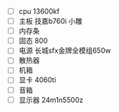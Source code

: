 - [ ] cpu 13600kf
- [ ] 主板 技嘉b760i 小雕
- [ ] 内存条 
- [ ] 固态 800
- [ ] 电源 长城sfx金牌全模组650w
- [ ] 散热器 
- [ ] 机箱 
- [ ] 显卡 4060ti
- [ ] 音箱 
- [ ] 显示器 24m1n5500z